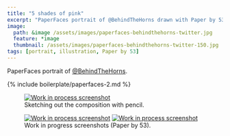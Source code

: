 ```yaml
---
title: "5 shades of pink"
excerpt: "PaperFaces portrait of @BehindTheHorns drawn with Paper by 53 on an iPad."
image: 
  path: &image /assets/images/paperfaces-behindthehorns-twitter.jpg 
  feature: *image
  thumbnail: /assets/images/paperfaces-behindthehorns-twitter-150.jpg
tags: [portrait, illustration, Paper by 53]
---
```


PaperFaces portrait of <a href="https://twitter.com/BehindTheHorns">@BehindTheHorns</a>.

{% include boilerplate/paperfaces-2.md %}

<figure>
	<a href="/assets/images/paperfaces-behindthehorns-process-1-lg.jpg"><img src="/assets/images/paperfaces-behindthehorns-process-1-750.jpg" alt="Work in process screenshot"></a>
	<figcaption>Sketching out the composition with pencil.</figcaption>
</figure>

<figure class="half">
	<a href="/assets/images/paperfaces-behindthehorns-process-2-lg.jpg"><img src="/assets/images/paperfaces-behindthehorns-process-2-600.jpg" alt="Work in process screenshot"></a>
	<a href="/assets/images/paperfaces-behindthehorns-process-3-lg.jpg"><img src="/assets/images/paperfaces-behindthehorns-process-3-600.jpg" alt="Work in process screenshot"></a>
	<figcaption>Work in progress screenshots (Paper by 53).</figcaption>
</figure>
